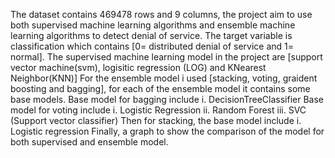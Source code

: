 The dataset contains 469478 rows and 9 columns,
the project aim to use both supervised machine learning algorithms and ensemble machine learning algorithms to detect denial of service. 
The target variable is classification which contains [0=  distributed denial of service and 1= normal].
The supervised machine learning model in the project are [support vector machine(svm), logisitic regression (LOG) and KNearest Neighbor(KNN)]
For the ensemble model i used [stacking, voting, graident boosting and bagging], for each of the ensemble model it contains some base models. 
Base model for bagging include 
i. DecisionTreeClassifier
Base model for voting include 
i. Logistic Regression 
ii. Random Forest 
iii. SVC (Support vector classifier)
Then for stacking, the base model include 
i. Logistic regression
Finally, a graph to show the comparison of the model for both supervised and ensemble model. 
